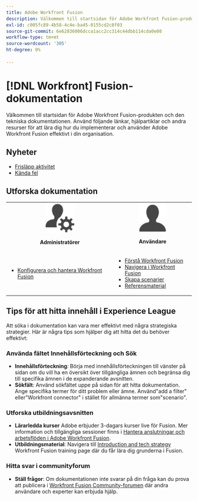 ```yaml
---
title: Adobe Workfront Fusion
description: Välkommen till startsidan för Adobe Workfront Fusion-produkten och den tekniska dokumentationen. Använd följande länkar, hjälpartiklar och andra resurser för att lära dig hur du implementerar och använder Adobe Workfront Fusion effektivt i din organisation.
exl-id: c005fc89-4b58-4c4e-ba45-0155cd2c8f03
source-git-commit: 6e62836006dcca1acc2cc314c44dbb114cda0e08
workflow-type: tm+mt
source-wordcount: '305'
ht-degree: 0%

---
```


# [!DNL Workfront] Fusion-dokumentation

Välkommen till startsidan för Adobe Workfront Fusion-produkten och den tekniska dokumentationen. Använd följande länkar, hjälpartiklar och andra resurser för att lära dig hur du implementerar och använder Adobe Workfront Fusion effektivt i din organisation.

## Nyheter

* [Frisläpp aktivitet](/help/workfront-fusion/fusion-product-releases/fusion-release-activity.md)
* [Kända fel](https://experienceleague.adobe.com/sv/docs/workfront-known-issues/issues/fusion/workfrontfusion)

## Utforska dokumentation

<table>

<tr>
    <td style="text-align: center;"><img src="assets/admin-icon.png" style="width: 80px; height: 80px;"><p><b>Administratörer</b></p></td>
    <td style="text-align: center;"><img src="assets/users-icon.png" style="width: 75px; height: 75px;"><p><b>Användare</b></p></td>
  </tr>
  <tr>
    <td>
    <ul>
    <li><a href="/help/workfront-fusion/set-up-and-manage-workfront-fusion/set-up-and-manage-workfront-fusion-toc.md">Konfigurera och hantera Workfront Fusion</a></li>
    </ul>
 </td>
    <td>
        <ul>
        <li><a href="/help/workfront-fusion/get-started-with-fusion/understand-fusion/understand-fusion-toc.md">Förstå Workfront Fusion</a></li>
        <li><a href="/help/workfront-fusion/get-started-with-fusion/navigate-fusion/navigate-workfront-fusion.md">Navigera i Workfront Fusion</a></li>
        <li><a href="/help/workfront-fusion/create-scenarios/create-scenarios-toc.md">Skapa scenarier</a></li>
        <li><a href="/help/workfront-fusion/references/references-toc.md">Referensmaterial</a></li>
        </ul>
    </td>
  </tr>
</table>

## Tips för att hitta innehåll i Experience League

Att söka i dokumentation kan vara mer effektivt med några strategiska strategier. Här är några tips som hjälper dig att hitta det du behöver effektivt:

### Använda fältet Innehållsförteckning och Sök

* **Innehållsförteckning**: Börja med innehållsförteckningen till vänster på sidan om du vill ha en översikt över tillgängliga ämnen och begränsa dig till specifika ämnen i de expanderande avsnitten.
* **Sökfält**: Använd sökfältet uppe på sidan för att hitta dokumentation. Ange specifika termer för ditt problem eller ämne. Använd&quot;add a filter&quot; eller&quot;Workfront connector&quot; i stället för allmänna termer som&quot;scenario&quot;.

### Utforska utbildningsavsnitten

* **Lärarledda kurser** Adobe erbjuder 3-dagars kurser live för Fusion. Mer information och tillgängliga sessioner finns i [Hantera anslutningar och arbetsflöden i Adobe Workfront Fusion](https://learning.adobe.com/courses/adobe_workfront/cours000000000098121.html).
* **Utbildningsmaterial**: Navigera till [Introduction and tech strategy](https://experienceleague.adobe.com/sv/docs/workfront-learn/tutorials-workfront/fusion/welcome-to-workfront-fusion/introduction-and-tech-strategy) Workfront Fusion training page där du får lära dig grunderna i Fusion.

### Hitta svar i communityforum

* **Ställ frågor**: Om dokumentationen inte svarar på din fråga kan du prova att publicera i [Workfront Fusion Community-forumen](https://experienceleaguecommunities.adobe.com/t5/workfront-fusion/ct-p/workfront-fusion-2) där andra användare och experter kan erbjuda hjälp.
